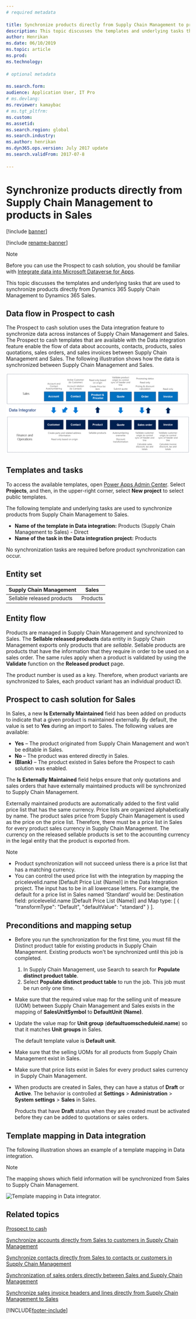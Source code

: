 ```yaml
---
# required metadata

title: Synchronize products directly from Supply Chain Management to products in Sales
description: This topic discusses the templates and underlying tasks that are used to synchronize products from Dynamics 365 Supply Chain Management to Dynamics 365 Sales.
author: Henrikan
ms.date: 06/10/2019
ms.topic: article
ms.prod: 
ms.technology: 

# optional metadata

ms.search.form: 
audience: Application User, IT Pro
# ms.devlang: 
ms.reviewer: kamaybac
# ms.tgt_pltfrm: 
ms.custom: 
ms.assetid: 
ms.search.region: global
ms.search.industry: 
ms.author: henrikan
ms.dyn365.ops.version: July 2017 update 
ms.search.validFrom: 2017-07-8

---
```


# Synchronize products directly from Supply Chain Management to products in Sales

[!include [banner](../includes/banner.md)]

[!include [rename-banner](~/includes/cc-data-platform-banner.md)]

> [!NOTE]
> Before you can use the Prospect to cash solution, you should be familiar with [Integrate data into Microsoft Dataverse for Apps](/powerapps/administrator/data-integrator).

This topic discusses the templates and underlying tasks that are used to synchronize products directly from Dynamics 365 Supply Chain Management to Dynamics 365 Sales.

## Data flow in Prospect to cash

The Prospect to cash solution uses the Data integration feature to synchronize data across instances of Supply Chain Management and Sales. The Prospect to cash templates that are available with the Data integration feature enable the flow of data about accounts, contacts, products, sales quotations, sales orders, and sales invoices between Supply Chain Management and Sales. The following illustration shows how the data is synchronized between Supply Chain Management and Sales.

[![Data flow in Prospect to cash.](./media/prospect-to-cash-data-flow.png)](./media/prospect-to-cash-data-flow.png)

## Templates and tasks

To access the available templates, open [Power Apps Admin Center](https://admin.powerapps.com/dataintegration). Select **Projects**, and then, in the upper-right corner, select **New project** to select public templates.

The following template and underlying tasks are used to synchronize products from Supply Chain Management to Sales.

- **Name of the template in Data integration:** Products (Supply Chain Management to Sales) - Direct
- **Name of the task in the Data integration project:** Products

No synchronization tasks are required before product synchronization can occur.

## Entity set

| Supply Chain Management    | Sales    |
|----------------------------|----------|
| Sellable released products | Products |

## Entity flow

Products are managed in Supply Chain Management and synchronized to Sales. The **Sellable released products** data entity in Supply Chain Management exports only products that are *sellable*. Sellable products are products that have the information that they require in order to be used on a sales order. The same rules apply when a product is validated by using the **Validate** function on the **Released product** page.

The product number is used as a key. Therefore, when product variants are synchronized to Sales, each product variant has an individual product ID.

## Prospect to cash solution for Sales

In Sales, a new **Is Externally Maintained** field has been added on products to indicate that a given product is maintained externally. By default, the value is set to **Yes** during an import to Sales. The following values are available:

- **Yes** – The product originated from Supply Chain Management and won't be editable in Sales.
- **No** – The product was entered directly in Sales.
- **(Blank)** – The product existed in Sales before the Prospect to cash solution was enabled.

The **Is Externally Maintained** field helps ensure that only quotations and sales orders that have externally maintained products will be synchronized to Supply Chain Management.

Externally maintained products are automatically added to the first valid price list that has the same currency. Price lists are organized alphabetically by name. The product sales price from Supply Chain Management is used as the price on the price list. Therefore, there must be a price list in Sales for every product sales currency in Supply Chain Management. The currency on the released sellable products is set to the accounting currency in the legal entity that the product is exported from.

> [!NOTE]
> - Product synchronization will not succeed unless there is a price list that has a matching currency.
> - You can control the used price list with the integration by mapping the pricelevelid.name [Default Price List (Name)] in the Data Integration project. The input has to be in all lowercase letters. For example, the default for a price list in Sales named ‘Standard’ would be: Destination field: pricelevelid.name [Default Price List (Name)] and Map type: [ { "transformType": "Default", "defaultValue": "standard" } ].

## Preconditions and mapping setup

- Before you run the synchronization for the first time, you must fill the Distinct product table for existing products in Supply Chain Management. Existing products won't be synchronized until this job is completed.

    1. In Supply Chain Management, use Search to search for **Populate distinct product table**.
    2. Select **Populate distinct product table** to run the job. This job must be run only one time.

- Make sure that the required value map for the selling unit of measure (UOM) between Supply Chain Management and Sales exists in the mapping of **SalesUnitSymbol** to **DefaultUnit (Name)**.
- Update the value map for **Unit group** (**defaultuomscheduleid.name**) so that it matches **Unit groups** in Sales.

    The default template value is **Default unit**.

- Make sure that the selling UOMs for all products from Supply Chain Management exist in Sales.
- Make sure that price lists exist in Sales for every product sales currency in Supply Chain Management.
- When products are created in Sales, they can have a status of **Draft** or **Active**. The behavior is controlled at **Settings** > **Administration** > **System settings** > **Sales** in Sales.

    Products that have **Draft** status when they are created must be activated before they can be added to quotations or sales orders.

## Template mapping in Data integration

The following illustration shows an example of a template mapping in Data integration. 

> [!NOTE]
> The mapping shows which field information will be synchronized from Sales to Supply Chain Management.

![Template mapping in Data integrator.](./media/products-direct-template-mapping-data-integrator-1.png)


## Related topics

[Prospect to cash](prospect-to-cash.md)

[Synchronize accounts directly from Sales to customers in Supply Chain Management](accounts-template-mapping-direct.md)

[Synchronize contacts directly from Sales to contacts or customers in Supply Chain Management](contacts-template-mapping-direct.md)

[Synchronization of sales orders directly between Sales and Supply Chain Management](sales-order-template-mapping-direct-two-ways.md)

[Synchronize sales invoice headers and lines directly from Supply Chain Management to Sales](sales-invoice-template-mapping-direct.md)





[!INCLUDE[footer-include](../../includes/footer-banner.md)]